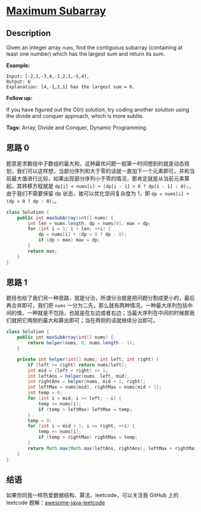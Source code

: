 # [Maximum Subarray][title]

## Description

Given an integer array `nums`, find the contiguous subarray (containing at least one number) which has the largest sum and return its sum.

**Example:**

```
Input: [-2,1,-3,4,-1,2,1,-5,4],
Output: 6
Explanation: [4,-1,2,1] has the largest sum = 6.
```

**Follow up:**

If you have figured out the O(*n*) solution, try coding another solution using the divide and conquer approach, which is more subtle.

**Tags:** Array, Divide and Conquer, Dynamic Programming


## 思路 0

题意是求数组中子数组的最大和，这种最优问题一般第一时间想到的就是动态规划，我们可以这样想，当部分序列和大于零的话就一直加下一个元素即可，并和当前最大值进行比较，如果出现部分序列小于零的情况，那肯定就是从当前元素算起。其转移方程就是 `dp[i] = nums[i] + (dp[i - 1] > 0 ? dp[i - 1] : 0);`，由于我们不需要保留 dp 状态，故可以优化空间复杂度为 1，即 `dp = nums[i] + (dp > 0 ? dp : 0);`。

```java
class Solution {
    public int maxSubArray(int[] nums) {
        int len = nums.length, dp = nums[0], max = dp;
        for (int i = 1; i < len; ++i) {
            dp = nums[i] + (dp > 0 ? dp : 0);
            if (dp > max) max = dp;
        }
        return max;
    }
}
```

## 思路 1

题目也给了我们另一种思路，就是分治，所谓分治就是把问题分割成更小的，最后再合并即可，我们把 `nums` 一分为二先，那么就有两种情况，一种最大序列包括中间的值，一种就是不包括，也就是在左边或者右边；当最大序列在中间的时候那我们就把它两侧的最大和算出即可；当在两侧的话就继续分治即可。

```java
class Solution {
    public int maxSubArray(int[] nums) {
        return helper(nums, 0, nums.length - 1);
    }

    private int helper(int[] nums, int left, int right) {
        if (left >= right) return nums[left];
        int mid = (left + right) >> 1;
        int leftAns = helper(nums, left, mid);
        int rightAns = helper(nums, mid + 1, right);
        int leftMax = nums[mid], rightMax = nums[mid + 1];
        int temp = 0;
        for (int i = mid; i >= left; --i) {
            temp += nums[i];
            if (temp > leftMax) leftMax = temp;
        }
        temp = 0;
        for (int i = mid + 1; i <= right; ++i) {
            temp += nums[i];
            if (temp > rightMax) rightMax = temp;
        }
        return Math.max(Math.max(leftAns, rightAns), leftMax + rightMax);
    }
}
```


## 结语

如果你同我一样热爱数据结构、算法、leetcode，可以关注我 GitHub 上的 leetcode 题解：[awesome-java-leetcode][ajl]



[title]: https://leetcode.com/problems/maximum-subarray
[ajl]: https://github.com/Blankj/awesome-java-leetcode
